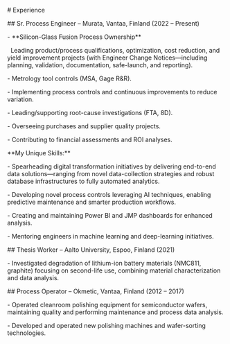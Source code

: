 \# Experience



\## Sr. Process Engineer – Murata, Vantaa, Finland (2022 – Present)



\- \*\*Silicon-Glass Fusion Process Ownership\*\*  

&nbsp; Leading product/process qualifications, optimization, cost reduction, and yield improvement projects (with Engineer Change Notices—including planning, validation, documentation, safe-launch, and reporting).

\- Metrology tool controls (MSA, Gage R\&R).

\- Implementing process controls and continuous improvements to reduce variation.

\- Leading/supporting root-cause investigations (FTA, 8D).

\- Overseeing purchases and supplier quality projects.

\- Contributing to financial assessments and ROI analyses.



\*\*My Unique Skills:\*\*  

\- Spearheading digital transformation initiatives by delivering end-to-end data solutions—ranging from novel data-collection strategies and robust database infrastructures to fully automated analytics.  

\- Developing novel process controls leveraging AI techniques, enabling predictive maintenance and smarter production workflows.  

\- Creating and maintaining Power BI and JMP dashboards for enhanced analysis.  

\- Mentoring engineers in machine learning and deep-learning initiatives.



\## Thesis Worker – Aalto University, Espoo, Finland (2021)



\- Investigated degradation of lithium-ion battery materials (NMC811, graphite) focusing on second-life use, combining material characterization and data analysis.



\## Process Operator – Okmetic, Vantaa, Finland (2012 – 2017)



\- Operated cleanroom polishing equipment for semiconductor wafers, maintaining quality and performing maintenance and process data analysis.  

\- Developed and operated new polishing machines and wafer-sorting technologies.



